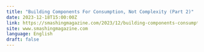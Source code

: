 ```yaml
---
title: "Building Components For Consumption, Not Complexity (Part 2)"
date: 2023-12-18T15:00:00Z
link: https://smashingmagazine.com/2023/12/building-components-consumption-not-complexity-part2/?utm_medium=RSS&utm_source=news.12bit.vn
site: www.smashingmagazine.com
language: English
draft: false
---
```

